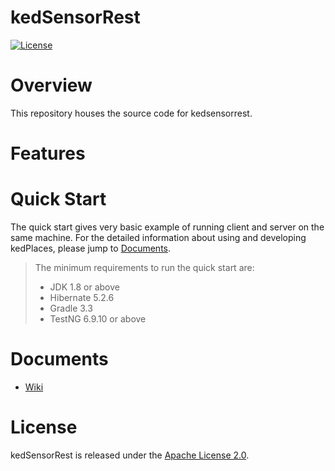 # kedSensorRest
[![License](https://img.shields.io/badge/License-Apache%202.0-blue.svg)](https://github.com/kediumm/kedsensorrest/LICENSE)

# Overview
This repository houses the source code for kedsensorrest.

# Features

# Quick Start
The quick start gives very basic example of running client and server on the same machine. For the detailed information about using and developing kedPlaces, please jump to [Documents](#documents).

> The minimum requirements to run the quick start are: 
>  * JDK 1.8 or above
>  * Hibernate 5.2.6
>  * Gradle 3.3
>  * TestNG 6.9.10 or above

# Documents

* [Wiki](https://github.com/kediumm/kedsensorrest/wiki)

# License

kedSensorRest is released under the [Apache License 2.0](http://www.apache.org/licenses/LICENSE-2.0).

